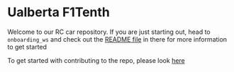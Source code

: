 # Ualberta F1Tenth

Welcome to our RC car repository. If you are just starting out, head to `onboarding_ws` and check out the [README file](https://github.com/UAlbertaFSAE/f1tenth/tree/main/onboarding_ws) in there for more information to get started 

To get started with contributing to the repo, please look [here](https://github.com/UAlbertaFSAE/f1tenth/blob/main/developer/CONTRIBUTING.md)
